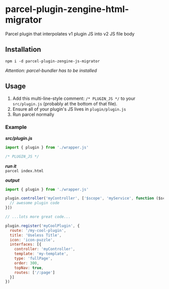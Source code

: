 # parcel-plugin-zengine-html-migrator

Parcel plugin that interpolates v1 plugin JS into v2 JS file body

## Installation

`npm i -d parcel-plugin-zengine-js-migrator`

_Attention: parcel-bundler has to be installed_

## Usage
 
1. Add this multi-line-style comment: `/* PLUGIN_JS */` to your `src/plugin.js` (probably at the bottom of that file).
2. Ensure all of your plugin's JS lives in `plugin/plugin.js`
3. Run parcel normally

### Example

_**src/plugin.js**_

```js
import { plugin } from './wrapper.js'

/* PLUGIN_JS */
```

_**run it**_  
`parcel index.html`

_**output**_

```js
import { plugin } from './wrapper.js'

plugin.controller('myController', ['$scope', 'myService', function ($scope, srv) {
  // awesome plugin code
}])

// ...lots more great code...

plugin.register('myCoolPlugin', {
  route: '/my-cool-plugin',
  title: 'Useless Title',
  icon: 'icon-puzzle',
  interfaces: [{
    controller: 'myController',
    template: 'my-template',
    type: 'fullPage',
    order: 300,
    topNav: true,
    routes: ['/:page']
  }]
})
```
